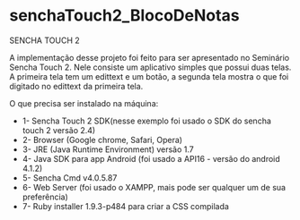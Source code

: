 # senchaTouch2_BlocoDeNotas

SENCHA TOUCH 2

A implementação desse projeto foi feito para ser apresentado no Seminário Sencha Touch 2. Nele consiste um aplicativo simples que possui duas telas. A primeira tela tem um edittext e um botão, a segunda tela mostra o que foi digitado no edittext da primeira tela.

O que precisa ser instalado na máquina:
+ 1- Sencha Touch 2 SDK(nesse exemplo foi usado o SDK do sencha touch 2 versão 2.4)
+ 2- Browser (Google chrome, Safari, Opera)
+ 3- JRE (Java Runtime Environment) versão 1.7
+ 4- Java SDK para app Android (foi usado a API16 - versão do android 4.1.2)
+ 5- Sencha Cmd v4.0.5.87
+ 6- Web Server (foi usado o XAMPP, mais pode ser qualquer um de sua preferência)
+ 7- Ruby installer 1.9.3-p484 para criar a CSS compilada

